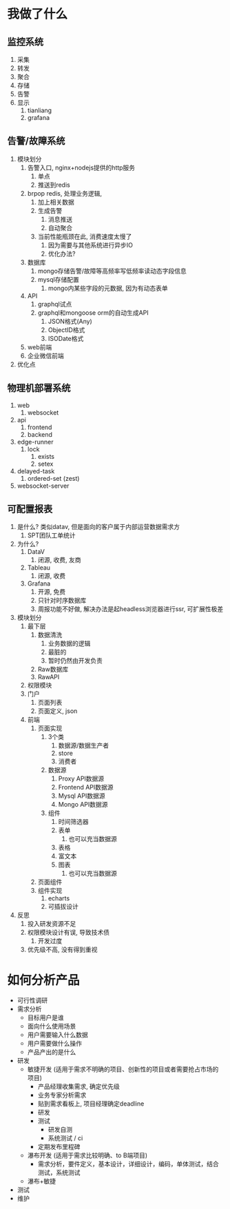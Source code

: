 
# 我做了什么

## 监控系统

1. 采集
2. 转发
3. 聚合
4. 存储
5. 告警
6. 显示
    1. tianliang
    2. grafana

## 告警/故障系统

1. 模块划分
    1. 告警入口, nginx+nodejs提供的http服务
        1. 单点
        2. 推送到redis
    2. brpop redis, 处理业务逻辑, 
        1. 加上相关数据
        2. 生成告警
            1. 消息推送
            2. 自动聚合
        3. 当前性能瓶颈在此, 消费速度太慢了
            1. 因为需要与其他系统进行异步IO
            2. 优化办法?
    3. 数据库
        1. mongo存储告警/故障等高频率写低频率读动态字段信息
        2. mysql存储配置
            1. mongo内某些字段的元数据, 因为有动态表单
    4. API
        1. graphql试点
        2. graphql和mongoose orm的自动生成API
            1. JSON格式(Any)
            2. ObjectID格式
            3. ISODate格式
    5. web前端
    6. 企业微信前端
2. 优化点


## 物理机部署系统
1. web
    1. websocket
2. api
    1. frontend
    2. backend
3. edge-runner
    1. lock 
        1. exists
        2. setex
4. delayed-task
    1. ordered-set (zest)
5. websocket-server

## 可配置报表
1. 是什么? 类似datav, 但是面向的客户属于内部运营数据需求方
    1. SPT团队工单统计
2. 为什么?
    1. DataV
        1. 闭源, 收费, 友商
    2. Tableau
        1. 闭源, 收费
    3. Grafana
        1. 开源, 免费
        2. 只针对时序数据库
        3. 周报功能不好做, 解决办法是起headless浏览器进行ssr, 可扩展性极差
3. 模块划分
    1. 最下层
        1. 数据清洗
            1. 业务数据的逻辑
            2. 最脏的
            3. 暂时仍然由开发负责
        2. Raw数据库
        3. RawAPI
    2. 权限模块
    3. 门户
        1. 页面列表
        2. 页面定义, json
    4. 前端
        1. 页面实现
            1. 3个类
                1. 数据源/数据生产者
                2. store
                3. 消费者
            2. 数据源
                1. Proxy API数据源
                2. Frontend API数据源
                3. Mysql API数据源
                4. Mongo API数据源
            3. 组件
                1. 时间筛选器
                2. 表单
                    1. 也可以充当数据源
                3. 表格
                4. 富文本
                5. 图表
                    1. 也可以充当数据源
        2. 页面组件
        3. 组件实现
            1. echarts
            2. 可插拔设计
4. 反思
    1. 投入研发资源不足
    2. 权限模块设计有误, 导致技术债
        1. 开发过度
    3. 优先级不高, 没有得到重视
        
# 如何分析产品

- 可行性调研
- 需求分析
    - 目标用户是谁
    - 面向什么使用场景
    - 用户需要输入什么数据
    - 用户需要做什么操作
    - 产品产出的是什么
- 研发
    - 敏捷开发 (适用于需求不明确的项目、创新性的项目或者需要抢占市场的项目)
        - 产品经理收集需求, 确定优先级
        - 业务专家分析需求
        - 贴到需求看板上, 项目经理确定deadline
        - 研发
        - 测试
            - 研发自测
            - 系统测试 / ci
        - 定期发布里程碑
    - 瀑布开发 (适用于需求比较明确、to B端项目)
        - 需求分析，要件定义，基本设计，详细设计，编码，单体测试，结合测试，系统测试
    - 瀑布+敏捷
- 测试
- 维护